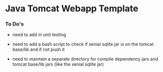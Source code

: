 # Java Tomcat Webapp Template




### To Do's

- need to add in unit testing

- need to add a bash script to check if xenial sqlite jar is on the tomcat base/lib and if not push it

- need to maintain a separate directory for compile dependency jars and tomcat base/lib jars (like the xenial sqlite jar)
 

